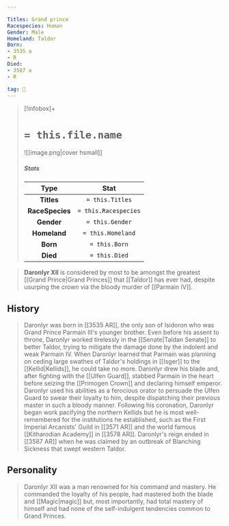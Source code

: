 ```yaml
---

Titles: Grand prince
Racespecies: Human
Gender: Male
Homeland: Taldor
Born:
- 3535 a
- R
Died:
- 3587 a
- R

tag: 👤️
---
```


> [!infobox]+
> #  `= this.file.name`
> ![[image.png|cover hsmall]]
> ##### Stats
> Type | Stat |
> :---: |:---:|
> **Titles** | `= this.Titles` |
> **RaceSpecies** | `= this.Racespecies` |
> **Gender** | `= this.Gender` |
> **Homeland** | `= this.Homeland` |
> **Born** | `= this.Born` |
> **Died** | `= this.Died` |



> **Daronlyr XII** is considered by most to be amongst the greatest [[Grand Prince|Grand Princes]] that [[Taldor]] has ever had, despite usurping the crown via the bloody murder of [[Parmain IV]].


## History

> Daronlyr was born in [[3535 AR]], the only son of Isidoron who was Grand Prince Parmain III's younger brother. Even before his assent to throne, Daronlyr worked tirelessly in the [[Senate|Taldan Senate]] to better Taldor, trying to mitigate the damage done by the indolent and weak Parmain IV. When Daronlyr learned that Parmain was planning on ceding large swathes of Taldor's holdings in [[Isger]] to the [[Kellid|Kellids]], he could take no more. Daronlyr drew his blade and, after fighting with the [[Ulfen Guard]], stabbed Parmain in the heart before seizing the [[Primogen Crown]] and declaring himself emperor.
> Daronlyr used his abilities as a ferocious orator to persuade the Ulfen Guard to swear their loyalty to him, despite dispatching their previous master in such a bloody manner. Following his coronation, Daronlyr began work pacifying the northern Kellids but he is most well-remembered for the institutions he established, such as the First Imperial Arcanists' Guild in [[3571 AR]] and the world famous [[Kitharodian Academy]] in [[3578 AR]]. Daronlyr's reign ended in [[3587 AR]] when he was claimed by an outbreak of Blanching Sickness that swept western Taldor.


## Personality

> Daronlyr XII was a man renowned for his command and mastery. He commanded the loyalty of his people, had mastered both the blade and [[Magic|magic]] but, most importantly, had total mastery of himself and had none of the self-indulgent tendencies common to Grand Princes.








